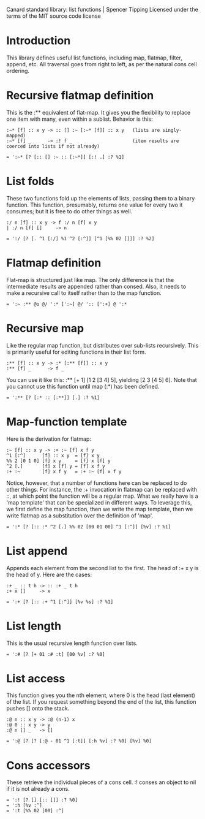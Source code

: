 Canard standard library: list functions | Spencer Tipping
Licensed under the terms of the MIT source code license

# Introduction

This library defines useful list functions, including map, flatmap, filter, append, etc. All traversal goes from right to left, as per the natural cons cell ordering.

# Recursive flatmap definition

This is the :** equivalent of flat-map. It gives you the flexibility to replace one item with many, even within a sublist. Behavior is this:

    :~* [f] :: x y -> :: [] :~ [:~* [f]] :: x y   (lists are singly-mapped)
    :~* [f] _      -> :! f _                      (item results are coerced into lists if not already)

    = ':~* [? [:: [] :~ :: [:~*]] [:! .] :? %1]

# List folds

These two functions fold up the elements of lists, passing them to a binary function. This function, presumably, returns one value for every two it consumes; but it is free to do other things
as well.

    :/ n [f] :: x y -> f :/ n [f] x y
    | :/ n [f] []     -> n

    = ':/ [? [. ^1 [:/] %1 ^2 [:^]] [^1 [%% 02 []]] :? %2]

# Flatmap definition

Flat-map is structured just like map. The only difference is that the intermediate results are appended rather than consed. Also, it needs to make a recursive call to itself rather than to the
map function.

    = ':~ :** @o @/ ':* [':~] @/ ':: [':+] @ ':*

# Recursive map

Like the regular map function, but distributes over sub-lists recursively. This is primarily useful for editing functions in their list form.

    :** [f] :: x y -> :* [:** [f]] :: x y
    :** [f] _      -> f _

You can use it like this: :** [+ 1] [1 2 [3 4] 5], yielding [2 3 [4 5] 6]. Note that you cannot use this function until map (:*) has been defined.

    = ':** [? [:* :: [:**]] [.] :? %1]

# Map-function template

Here is the derivation for flatmap:

    :~ [f] :: x y -> :+ :~ [f] x f y
    ^1 [:^]      [f] :: x y  = [f] x y
    %% 2 [0 1 0] [f] x y     = [f] x [f] y
    ^2 [.]       [f] x [f] y = [f] x f y
    :+ :~        [f] x f y   = :+ :~ [f] x f y

Notice, however, that a number of functions here can be replaced to do other things. For instance, the :+ invocation in flatmap can be replaced with ::, at which point the function will be a
regular map. What we really have is a 'map template' that can be specialized in different ways. To leverage this, we first define the map function, then we write the map template, then we
write flatmap as a substitution over the definition of 'map'.

    = ':* [? [:: :* ^2 [.] %% 02 [00 01 00] ^1 [:^]] [%v] :? %1]

# List append

Appends each element from the second list to the first. The head of :+ x y is the head of y. Here are the cases:

    :+ _ :: t h -> :: :+ _ t h
    :+ x []     -> x

    = ':+ [? [:: :+ ^1 [:^]] [%v %s] :? %1]

# List length

This is the usual recursive length function over lists.

    = ':# [? [+ 01 :# :t] [00 %v] :? %0]

# List access

This function gives you the nth element, where 0 is the head (last element) of the list. If you request something beyond the end of the list, this function pushes [] onto the stack.

    :@ n :: x y -> :@ (n-1) x
    :@ 0 :: x y -> y
    :@ n [] _   -> []

    = ':@ [? [? [:@ - 01 ^1 [:t]] [:h %v] :? %0] [%v] %0]

# Cons accessors

These retrieve the individual pieces of a cons cell. :! conses an object to nil if it is not already a cons.

    = ':! [? [] [:: []] :? %0]
    = ':h [%v :^]
    = ':t [%% 02 [00] :^]